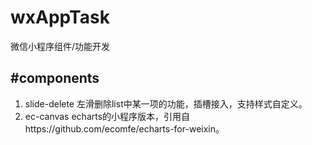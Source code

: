 # wxAppTask
微信小程序组件/功能开发


## #components ##
 
1. slide-delete 左滑删除list中某一项的功能，插槽接入，支持样式自定义。
2. ec-canvas  echarts的小程序版本，引用自https://github.com/ecomfe/echarts-for-weixin。
